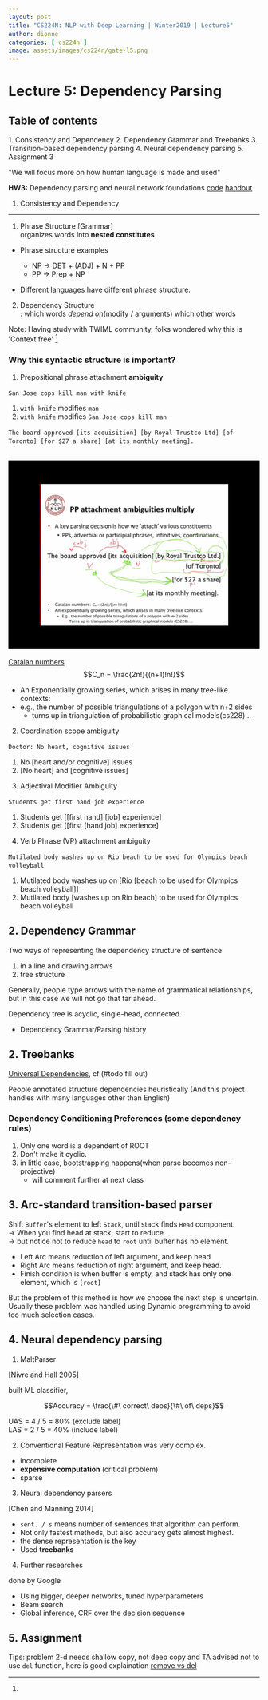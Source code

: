 ```yaml
---
layout: post
title: "CS224N: NLP with Deep Learning | Winter2019 | Lecture5"
author: dionne
categories: [ cs224n ]
image: assets/images/cs224n/gate-l5.png
---
```


# Lecture 5: Dependency Parsing


Table of contents
---

<div class="special-class" markdown="1">
1. Consistency and Dependency
2. Dependency Grammar and Treebanks
3. Transition-based dependency parsing
4. Neural dependency parsing
5. Assignment 3
</div>

"We will focus more on how human language is made and used"

**HW3:** Dependency parsing and neural network foundations [code](https://web.stanford.edu/class/archive/cs/cs224n/cs224n.1194/assignments/a3.zip) [handout](https://web.stanford.edu/class/archive/cs/cs224n/cs224n.1194/assignments/a3.pdf)

1. Consistency and Dependency
---

1) Phrase Structure [Grammar]<br/>
organizes words into **nested constitutes**

- Phrase structure examples
	- NP -> DET + (ADJ) + N + PP
	- PP -> Prep + NP

- Different languages have different phrase structure.

2) Dependency Structure
<br/>: which words *depend on*(modify / arguments) which other words

Note: Having study with TWIML community, folks wondered why this is 'Context free' [^1]

### Why this syntactic structure is important?

1) Prepositional phrase attachment **ambiguity**

`San Jose cops kill man with knife`

1. `with knife` modifies `man`
2.  `with knife` modifies `San Jose cops kill man`

`The board approved [its acquisition] [by Royal Trustco Ltd] [of Toronto] [for $27 a share] [at its monthly meeting].`
<br/>
<br/>

![](/assets/images/cs224n/l5-pp.PNG)

[Catalan numbers](https://en.wikipedia.org/wiki/Catalan_number) $$C_n = \frac{2n!}{(n+1)!n!}$$

- An Exponentially growing series, which arises in many tree-like contexts:
- e.g., the number of possible triangulations of a polygon with n+2 sides
	- turns up in triangulation of probabilistic graphical models(cs228)...

2) Coordination scope ambiguity

`Doctor: No heart, cognitive issues`

1. No [heart and/or cognitive] issues
2. [No heart] and [cognitive issues]

3) Adjectival Modifier Ambiguity

`Students get first hand job experience`

1. Students get [[first hand] [job] experience]
2. Students get [[first [hand job] experience]

4) Verb Phrase (VP) attachment ambiguity

`Mutilated body washes up on Rio beach to be used for Olympics beach volleyball`

1. Mutilated body washes up on [Rio [beach to be used for Olympics beach volleyball]]
2. Mutilated body [washes up on Rio beach] to be used for Olympics beach volleyball

## 2. Dependency Grammar

Two ways of representing the dependency structure of sentence

1. in a line and drawing arrows
2. tree structure

Generally, people type arrows with the name of grammatical relationships, but in this case we will not go that far ahead.

Dependency tree is acyclic, single-head, connected.

- Dependency Grammar/Parsing history

## 2. Treebanks

[Universal Dependencies](http://universaldependencies.org/), cf (#todo fill out)

People annotated structure dependencies heuristically (And this project handles with many languages other than English)

### Dependency Conditioning Preferences (some dependency rules)

1. Only one word is a dependent of ROOT
2. Don't make it cyclic.
3. in little case, bootstrapping happens(when parse becomes non-projective)
	- will comment further at next class

## 3. Arc-standard transition-based parser

Shift `Buffer`'s element to left `Stack`, until stack finds `Head` component.
<br/>-> When you find head at stack, start to reduce
<br/>-> but notice not to reduce `head` to `root` until buffer has no element.

- Left Arc means reduction of left argument, and keep head
- Right Arc means reduction of right argument, and keep head.
- Finish condition is when buffer is empty, and stack has only one element, which is `[root]`


But the problem of this method is how we choose the next step is uncertain.<br/>
Usually these problem was handled using Dynamic programming to avoid too much selection cases.

## 4. Neural dependency parsing

1) MaltParser

[Nivre and Hall 2005]

built ML classifier,

$$Accuracy = \frac{\#\ correct\ deps}{\#\ of\ deps}$$

UAS = 4 / 5 = 80% (exclude label)
<br/>LAS =  2 / 5 = 40% (include label)

2) Conventional Feature Representation was very complex.

- incomplete
- **expensive computation** (critical problem)
- sparse

3) Neural dependency parsers

[Chen and Manning 2014]

* `sent. / s` means number of sentences that algorithm can perform.
* Not only fastest methods, but also accuracy gets almost highest.
* the dense representation is the key 
* Used **treebanks**

4) Further researches

done by Google

- Using bigger, deeper networks, tuned hyperparameters
- Beam search
- Global inference, CRF over the decision sequence

## 5. Assignment

<script src="https://gist.github.com/SpellOnYou/52755d046fc8be9aa2ac2a127ab5fe3c.js"></script>

Tips: problem 2-d needs shallow copy, not deep copy and TA advised not to use `del` function, here is good explaination [remove vs del](https://stackoverflow.com/a/45572488/7934832)

[^1]: